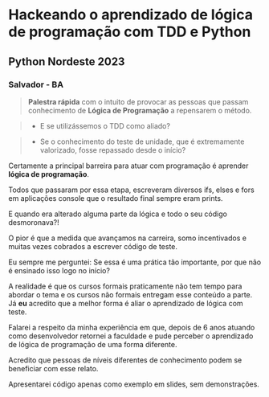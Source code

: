 # Hackeando o aprendizado de lógica de programação com TDD e Python

## Python Nordeste 2023

### Salvador - BA

> **Palestra rápida** com o intuito de provocar as pessoas que passam conhecimento de **Lógica de Programação** a repensarem o método.

> - E se utilizássemos o TDD como aliado?

> - Se o conhecimento do teste de unidade, que é extremamente valorizado, fosse repassado desde o início?

Certamente a principal barreira para atuar com programação é aprender **lógica de programação**.

Todos que passaram por essa etapa, escreveram diversos ifs, elses e fors em aplicações console que o resultado final sempre eram prints.

E quando era alterado alguma parte da lógica e todo o seu código desmoronava?!

O pior é que a medida que avançamos na carreira, somo incentivados e muitas vezes cobrados a escrever código de teste.

Eu sempre me perguntei: Se essa é uma prática tão importante, por que não é ensinado isso logo no início?

A realidade é que os cursos formais praticamente não tem tempo para abordar o tema e os cursos não formais entregam esse conteúdo a parte. Já **eu** acredito que a melhor forma é aliar o aprendizado de lógica com teste.

Falarei a respeito da minha experiência em que, depois de 6 anos atuando como desenvolvedor retornei a faculdade e pude perceber o aprendizado de lógica de programação de uma forma diferente.

Acredito que pessoas de níveis diferentes de conhecimento podem se beneficiar com esse relato.

Apresentarei código apenas como exemplo em slides, sem demonstrações.
